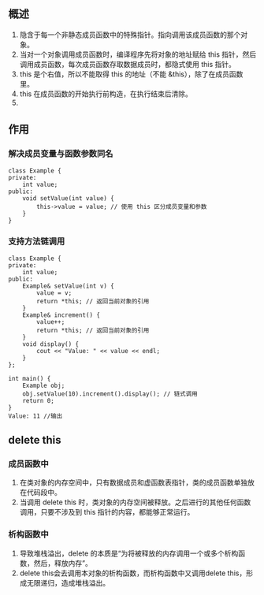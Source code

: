 ## 概述 
1. 隐含于每一个非静态成员函数中的特殊指针。指向调用该成员函数的那个对象。
2. 当对一个对象调用成员函数时，编译程序先将对象的地址赋给 this 指针，然后调用成员函数，每次成员函数存取数据成员时，都隐式使用 this 指针。
3. this 是个右值，所以不能取得 this 的地址（不能 &this），除了在成员函数里。
4. this 在成员函数的开始执行前构造，在执行结束后清除。
5. 
## 作用
### 解决成员变量与函数参数同名
```
class Example {
private:
    int value;
public:
    void setValue(int value) {
        this->value = value; // 使用 this 区分成员变量和参数
    }
}
```
### 支持方法链调用
```
class Example {
private:
    int value;
public:
    Example& setValue(int v) {
        value = v;
        return *this; // 返回当前对象的引用
    }
    Example& increment() {
        value++;
        return *this; // 返回当前对象的引用
    }
    void display() {
        cout << "Value: " << value << endl;
    }
};

int main() {
    Example obj;
    obj.setValue(10).increment().display(); // 链式调用
    return 0;
}
Value: 11 //输出
```
## delete this
### 成员函数中
1. 在类对象的内存空间中，只有数据成员和虚函数表指针，类的成员函数单独放在代码段中。
2. 当调用 delete this 时，类对象的内存空间被释放。之后进行的其他任何函数调用，只要不涉及到 this 指针的内容，都能够正常运行。
### 析构函数中
1. 导致堆栈溢出，delete 的本质是“为将被释放的内存调用一个或多个析构函数，然后，释放内存”。
2. delete this会去调用本对象的析构函数，而析构函数中又调用delete this，形成无限递归，造成堆栈溢出。